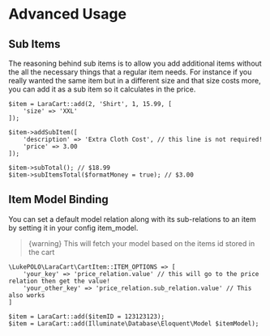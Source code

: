 # Advanced Usage

<a name="sub-items"></a>
## Sub Items
The reasoning behind sub items is to allow you add additional items without the all the necessary things that a regular item needs. For instance if you really wanted the same item but in a different size and that size costs more, you can add it as a sub item so it calculates in the price.

    $item = LaraCart::add(2, 'Shirt', 1, 15.99, [
        'size' => 'XXL'
    ]);

    $item->addSubItem([
        'description' => 'Extra Cloth Cost', // this line is not required!
        'price' => 3.00
    ]);

    $item->subTotal(); // $18.99
    $item->subItemsTotal($formatMoney = true); // $3.00

<a name="item-model-bindings"></a>
## Item Model Binding
You can set a default model relation along with its sub-relations to an item by setting it in your config item_model.

> {warning} This will fetch your model based on the items id stored in the cart 

    \LukePOLO\LaraCart\CartItem::ITEM_OPTIONS => [
        'your_key' => 'price_relation.value' // this will go to the price relation then get the value!
        'your_other_key' => 'price_relation.sub_relation.value' // This also works
    ]

    $item = LaraCart::add($itemID = 123123123);
    $item = LaraCart::add(Illuminate\Database\Eloquent\Model $itemModel);